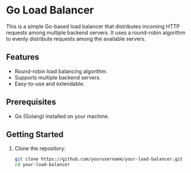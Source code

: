 # Go Load Balancer

This is a simple Go-based load balancer that distributes incoming HTTP requests among multiple backend servers. It uses a round-robin algorithm to evenly distribute requests among the available servers.

## Features

- Round-robin load balancing algorithm.
- Supports multiple backend servers.
- Easy-to-use and extendable.

## Prerequisites

- Go (Golang) installed on your machine.

## Getting Started

1. Clone the repository:

   ```bash
   git clone https://github.com/yourusername/your-load-balancer.git
   cd your-load-balancer
